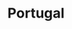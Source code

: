 ---
title: Portugal
description: Trip across a number of Portuguese sities in May 2013.
featured: false
---
